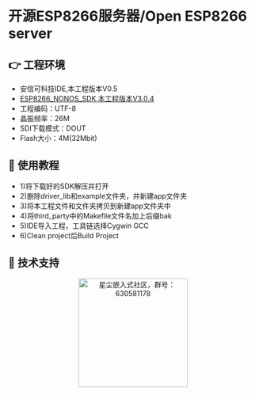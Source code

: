 # 开源ESP8266服务器/Open ESP8266 server
## 👉 工程环境
- 安信可科技IDE,本工程版本V0.5
- [ESP8266_NONOS_SDK,本工程版本V3.0.4](https://github.com/espressif/esp8266_nonos_sdk)
- 工程编码：UTF-8
- 晶振频率：26M
- SDI下载模式：DOUT
- Flash大小：4M(32Mbit)
## 📖 使用教程
- 1)将下载好的SDK解压并打开
- 2)删除driver_lib和example文件夹，并新建app文件夹
- 3)将本工程文件和文件夹拷贝到新建app文件夹中
- 4)将third_party中的Makefile文件名加上后缀bak
- 5)IDE导入工程，工具链选择Cygwin GCC
- 6)Clean project后Build Project
## 🚀 技术支持
<p align="center">
    <img class="group_chat_image" alt="星尘嵌入式社区，群号：630581178" width="220" src="../../../../wp-content/themes/Landscape-Stardust/images/group_chat.jpg">
</p>
